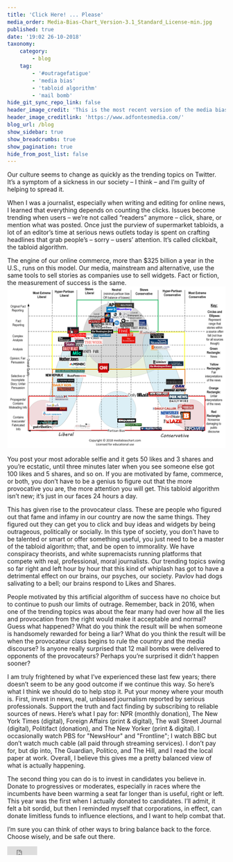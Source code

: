 ```yaml
---
title: 'Click Here! ... Please'
media_order: Media-Bias-Chart_Version-3.1_Standard_License-min.jpg
published: true
date: '19:02 26-10-2018'
taxonomy:
    category:
        - blog
    tag:
        - '#outragefatigue'
        - 'media bias'
        - 'tabloid algorithm'
        - 'mail bomb'
hide_git_sync_repo_link: false
header_image_credit: 'This is the most recent version of the media bias chart, updated August 2018.'
header_image_creditlink: 'https://www.adfontesmedia.com/'
blog_url: /blog
show_sidebar: true
show_breadcrumbs: true
show_pagination: true
hide_from_post_list: false
---
```


Our culture seems to change as quickly as the trending topics on Twitter. It’s a symptom of a sickness in our society – I think – and I’m guilty of helping to spread it. 

When I was a journalist, especially when writing and editing for online news, I learned that everything depends on counting the clicks. Issues become trending when users – we’re not called “readers” anymore – click, share, or mention what was posted. Once just the purview of supermarket tabloids, a lot of an editor’s time at serious news outlets today is spent on crafting headlines that grab people’s – sorry – users’ attention. It’s called clickbait, the tabloid algorithm.

The engine of our online commerce, more than $325 billion a year in the U.S., runs on this model. Our media, mainstream and alternative, use the same tools to sell stories as companies use to sell widgets. Fact or fiction, the measurement of success is the same.
![Media Biased Chart](Media-Bias-Chart_Version-3.1_Standard_License-min.jpg?lightbox=1024&cropResize=450,325&classes=right)

You post your most adorable selfie and it gets 50 likes and 3 shares and you’re ecstatic, until three minutes later when you see someone else got 100 likes and 5 shares, and so on. If you are motivated by fame, commerce, or both, you don’t have to be a genius to figure out that the more provocative you are, the more attention you will get. This tabloid algorithm isn’t new; it’s just in our faces 24 hours a day.

This has given rise to the provocateur class. These are people who figured out that fame and infamy in our country are now the same things. They figured out they can get you to click and buy ideas and widgets by being outrageous, politically or socially. In this type of society, you don’t have to be talented or smart or offer something useful, you just need to be a master of the tabloid algorithm; that, and be open to immorality. We have conspiracy theorists, and white supremacists running platforms that compete with real, professional, moral journalists. Our trending topics swing so far right and left hour by hour that this kind of whiplash has got to have a detrimental effect on our brains, our psyches, our society. Pavlov had dogs salivating to a bell; our brains respond to Likes and Shares.

People motivated by this artificial algorithm of success have no choice but to continue to push our limits of outrage. Remember, back in 2016, when one of the trending topics was about the fear many had over how all the lies and provocation from the right would make it acceptable and normal? Guess what happened? What do you think the result will be when someone is handsomely rewarded for being a liar? What do you think the result will be when the provocateur class begins to rule the country and the media discourse? Is anyone really surprised that 12 mail bombs were delivered to opponents of the provocateurs? Perhaps you’re surprised it didn’t happen sooner?

I am truly frightened by what I’ve experienced these last few years; there doesn’t seem to be any good outcome if we continue this way. So here’s what I think we should do to help stop it. Put your money where your mouth is. First, invest in news, real, unbiased journalism reported by serious professionals. Support the truth and fact finding by subscribing to reliable sources of news. Here’s what I pay for: NPR (monthly donation), The New York Times (digital), Foreign Affairs (print & digital), The wall Street Journal (digital), Politifact (donation), and The New Yorker (print & digital). I occasionally watch PBS for "NewsHour" and "Frontline"; I watch BBC but don’t watch much cable (all paid through streaming services). I don’t pay for, but dip into, The Guardian, Politico, and The Hill, and I read the local paper at work. Overall, I believe this gives me a pretty balanced view of what is actually happening.

The second thing you can do is to invest in candidates you believe in. Donate to progressives or moderates, especially in races where the incumbents have been warming a seat far longer than is useful, right or left. This year was the first when I actually donated to candidates. I’ll admit, it felt a bit sordid, but then I reminded myself that corporations, in effect, can donate limitless funds to influence elections, and I want to help combat that.

I’m sure you can think of other ways to bring balance back to the force. Choose wisely, and be safe out there.

<iframe src="https://www.facebook.com/plugins/share_button.php?href=http%3A%2F%2Foutragefatigue.blog%2Fblog%2Ftabloid-algorithm&layout=button_count&size=small&mobile_iframe=true&appId=437950656695336&width=69&height=20" width="69" height="20" style="border:none;overflow:hidden" scrolling="no" frameborder="0" allowTransparency="true" allow="encrypted-media"></iframe>